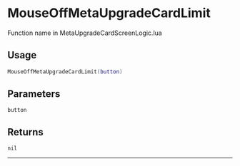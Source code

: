 # MouseOffMetaUpgradeCardLimit
Function name in MetaUpgradeCardScreenLogic.lua
## Usage
```lua
MouseOffMetaUpgradeCardLimit(button)
```
## Parameters
`button`
## Returns
`nil`

---